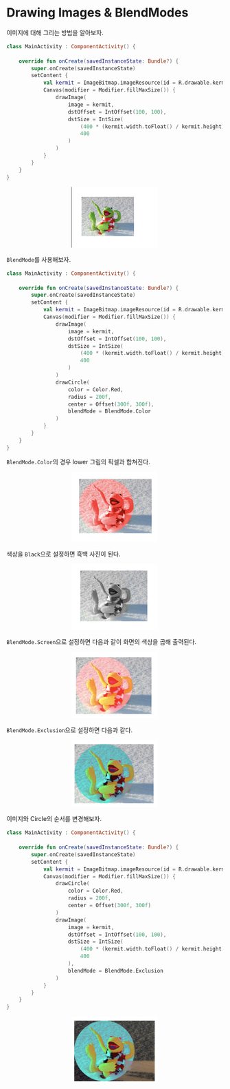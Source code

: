 # Drawing Images & BlendModes

이미지에 대해 그리는 방법을 알아보자.

```kotlin
class MainActivity : ComponentActivity() {

    override fun onCreate(savedInstanceState: Bundle?) {
        super.onCreate(savedInstanceState)
        setContent {
            val kermit = ImageBitmap.imageResource(id = R.drawable.kermit)
            Canvas(modifier = Modifier.fillMaxSize()) {
                drawImage(
                    image = kermit,
                    dstOffset = IntOffset(100, 100),
                    dstSize = IntSize(
                        (400 * (kermit.width.toFloat() / kermit.height)).toInt(),
                        400
                    )
                )
            }
        }
    }
}
```

<div align="center">
<img src="img/image.png" width="40%">
</div>

`BlendMode`를 사용해보자.

```kotlin
class MainActivity : ComponentActivity() {

    override fun onCreate(savedInstanceState: Bundle?) {
        super.onCreate(savedInstanceState)
        setContent {
            val kermit = ImageBitmap.imageResource(id = R.drawable.kermit)
            Canvas(modifier = Modifier.fillMaxSize()) {
                drawImage(
                    image = kermit,
                    dstOffset = IntOffset(100, 100),
                    dstSize = IntSize(
                        (400 * (kermit.width.toFloat() / kermit.height)).toInt(),
                        400
                    )
                )
                drawCircle(
                    color = Color.Red,
                    radius = 200f,
                    center = Offset(300f, 300f),
                    blendMode = BlendMode.Color
                )
            }
        }
    }
}
```

`BlendMode.Color`의 경우 lower 그림의 픽셀과 합쳐진다.

<div align="center">
<img src="img/color.png" width="40%">
</div>

색상을 `Black`으로 설정하면 흑백 사진이 된다.

<div align="center">
<img src="img/black.png" width="40%">
</div>

`BlendMode.Screen`으로 설정하면 다음과 같이 화면의 색상을 곱해 출력된다.

<div align="center">
<img src="img/screen.png" width="40%">
</div>

`BlendMode.Exclusion`으로 설정하면 다음과 같다.

<div align="center">
<img src="img/exclusion.png" width="40%">
</div>

이미지와 Circle의 순서를 변경해보자.

```kotlin
class MainActivity : ComponentActivity() {

    override fun onCreate(savedInstanceState: Bundle?) {
        super.onCreate(savedInstanceState)
        setContent {
            val kermit = ImageBitmap.imageResource(id = R.drawable.kermit)
            Canvas(modifier = Modifier.fillMaxSize()) {
                drawCircle(
                    color = Color.Red,
                    radius = 200f,
                    center = Offset(300f, 300f)
                )
                drawImage(
                    image = kermit,
                    dstOffset = IntOffset(100, 100),
                    dstSize = IntSize(
                        (400 * (kermit.width.toFloat() / kermit.height)).toInt(),
                        400
                    ),
                    blendMode = BlendMode.Exclusion
                )
            }
        }
    }
}
```

<div align="center">
<img src="img/image_circle.png" width="40%">
</div>